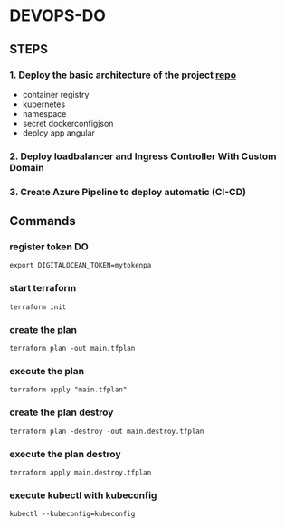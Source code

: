 # DEVOPS-DO

## STEPS
### 1. Deploy the basic architecture of the project [repo](https://github.com/wlopezob/devops-do/tree/feature/step-1)
- container registry
- kubernetes
- namespace
- secret dockerconfigjson
- deploy app angular

### 2. Deploy loadbalancer and Ingress Controller With Custom Domain
### 3. Create Azure Pipeline to deploy automatic (CI-CD)

## Commands
### register token DO
```
export DIGITALOCEAN_TOKEN=mytokenpa
```

### start terraform
```
terraform init
```

### create the plan
```
terraform plan -out main.tfplan
```

### execute the plan
```
terraform apply "main.tfplan"
```

### create the plan destroy
```
terraform plan -destroy -out main.destroy.tfplan
```

### execute the plan destroy
```
terraform apply main.destroy.tfplan
```

### execute kubectl with kubeconfig
```
kubectl --kubeconfig=kubeconfig
```
